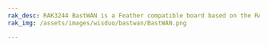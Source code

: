 ```yaml
---
rak_desc: RAK3244 BastWAN is a Feather compatible board based on the RAK4260 module with the ATSAMR34 MCU with integrated LoRa transceiver.
rak_img: /assets/images/wisduo/bastwan/BastWAN.png

---
```


<rk-redirect to="/Product-Categories/WisDuo/BastWAN/Overview/" />